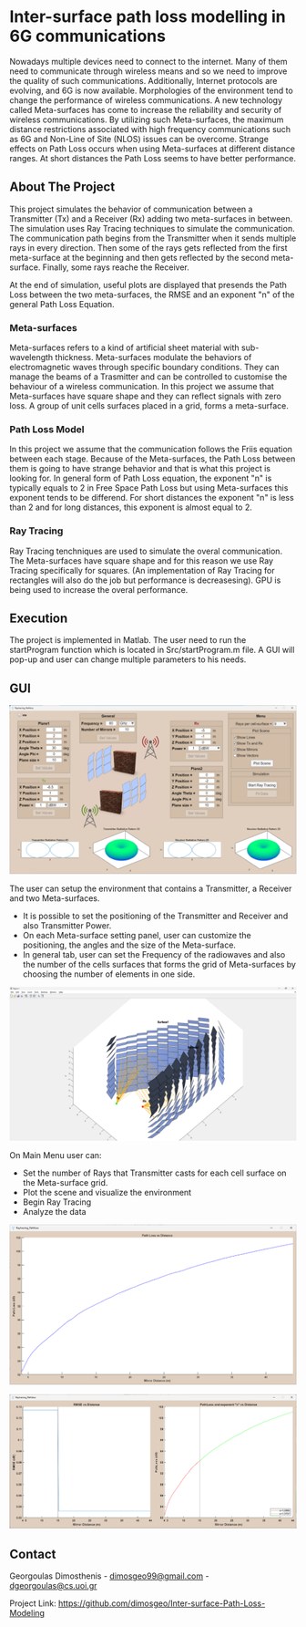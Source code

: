 # Inter-surface path loss modelling in 6G communications

Nowadays multiple devices need to connect to the internet. Many of them need to communicate through wireless means and so we need to improve the quality of such communications. Additionally, Internet protocols are evolving, and 6G is now available. Μorphologies of the environment tend to change the performance of wireless communications. A new technology called Meta-surfaces has come to increase the reliability and security of wireless communications. By utilizing such Meta-surfaces, the maximum distance restrictions associated with high frequency communications such as 6G and Non-Line of Site (NLOS) issues can be overcome. Strange effects on Path Loss occurs when using Meta-surfaces at different distance ranges. At short distances the Path Loss seems to have better performance.

## About The Project

This project simulates the behavior of communication between a Transmitter (Tx) and a Receiver (Rx) adding two meta-surfaces in between. The simulation uses Ray Tracing techniques to simulate the communication. The communication path begins from the Transmitter when it sends multiple rays in every direction. Then some of the rays gets reflected from the first meta-surface at the beginning and then gets reflected by the second meta-surface. Finally, some rays reache the Receiver.

At the end of simulation, useful plots are displayed that presends the Path Loss between the two meta-surfaces, the RMSE and an exponent "n" of the general Path Loss Equation. 

### Meta-surfaces

Meta-surfaces refers to a kind of artificial sheet material with sub-wavelength thickness. Meta-surfaces modulate the behaviors of electromagnetic waves through specific boundary conditions. They can manage the beams of a Trasmitter and can be controlled to customise the behaviour of a wireless communication. In this project we assume that Meta-surfaces have square shape and they can reflect signals with zero loss. A group of unit cells surfaces placed in a grid, forms a meta-surface.

### Path Loss Model

In this project we assume that the communication follows the Friis equation between each stage. Because of the Meta-surfaces, the Path Loss between them is going to have strange behavior and that is what this project is looking for. In general form of Path Loss equation, the exponent "n" is typically equals to 2 in Free Space Path Loss but using Meta-surfaces this exponent tends to be differend. For short distances the exponent "n" is less than 2 and for long distances, this exponent is almost equal to 2.

### Ray Tracing

Ray Tracing tenchniques are used to simulate the overal communication. The Meta-surfaces have square shape and for this reason we use Ray Tracing specifically for squares. (An implementation of Ray Tracing for rectangles will also do the job but performance is decreasesing). GPU is being used to increase the overal performance.

## Execution

The project is implemented in Matlab. The user need to run the startProgram function which is located in Src/startProgram.m file. A GUI will pop-up and user can change multiple parameters to his needs.

## GUI

![GUI](img/GUI.png)

The user can setup the environment that contains a Transmitter, a Receiver and two Meta-surfaces.
* It is possible to set the positioning of the Transmitter and Receiver and also Transmitter Power.
* On each Meta-surface setting panel, user can customize the positioning, the angles and the size of the Meta-surface.
* In general tab, user can set the Frequency of the radiowaves and also the number of the cells surfaces that forms the grid of Meta-surfaces by choosing the number of elements in one side.

![Scene](img/Scene.png)

On Main Menu user can:
 * Set the number of Rays that Transmitter casts for each cell surface on the Meta-surface grid.
 * Plot the scene and visualize the environment
 * Begin Ray Tracing
 * Analyze the data

![Path Loss](img/PL.png)

![RMSE and Exponent 'n'](img/rmse_exp_n.png)

## Contact

Georgoulas Dimosthenis - dimosgeo99@gmail.com - dgeorgoulas@cs.uoi.gr

Project Link: <a>https://github.com/dimosgeo/Inter-surface-Path-Loss-Modeling</a>
